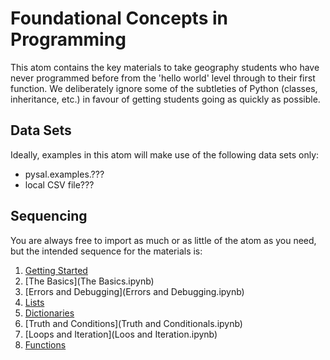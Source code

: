 # Foundational Concepts in Programming

This atom contains the key materials to take geography students who have never programmed before from the 'hello world' level through to their first function. We deliberately ignore some of the subtleties of Python (classes, inheritance, etc.) in favour of getting students going as quickly as possible.

## Data Sets

Ideally, examples in this atom will make use of the following data sets only:
* pysal.examples.???
* local CSV file???

## Sequencing

You are always free to import as much or as little of the atom as you need, but the intended sequence for the materials is:
1. [Getting Started](Getting-Started.ipynb)
2. [The Basics](The Basics.ipynb)
3. [Errors and Debugging](Errors and Debugging.ipynb)
4. [Lists](Lists.ipynb)
5. [Dictionaries](Dictionaries.ipynb)
7. [Truth and Conditions](Truth and Conditionals.ipynb)
8. [Loops and Iteration](Loos and Iteration.ipynb)
9. [Functions](Functions.ipynb)
